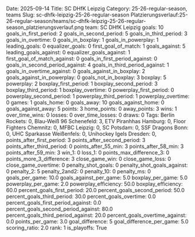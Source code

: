 Date: 2025-09-14
Title: SC DHfK Leipzig
Category: 25-26-regular-season, teams
Slug: sc-dhfk-leipzig-25-26-regular-season
Platzierungsverlauf:25-26-regular-season/teams/sc-dhfk-leipzig-25-26-regular-season_platzierungsverlauf.png
team: SC DHfK Leipzig
goals: 10
goals_in_first_period: 2
goals_in_second_period: 5
goals_in_third_period: 3
goals_in_overtime: 0
goals_in_boxplay: 1
goals_in_powerplay: 1
leading_goals: 0
equalizer_goals: 0
first_goal_of_match: 1
goals_against: 5
leading_goals_against: 0
equalizer_goals_against: 1
first_goal_of_match_against: 0
goals_in_first_period_against: 0
goals_in_second_period_against: 4
goals_in_third_period_against: 1
goals_in_overtime_against: 0
goals_against_in_boxplay: 2
goals_against_in_powerplay: 0
goals_not_in_boxplay: 3
boxplay: 5
powerplay: 2
boxplay_first_period: 1
boxplay_second_period: 3
boxplay_third_period: 1
boxplay_overtime: 0
powerplay_first_period: 0
powerplay_second_period: 1
powerplay_third_period: 1
powerplay_overtime: 0
games: 1
goals_home: 0
goals_away: 10
goals_against_home: 0
goals_against_away: 5
points: 3
home_points: 0
away_points: 3
wins: 1
over_time_wins: 0
losses: 0
over_time_losses: 0
draws: 0
Tags:  Berlin Rockets: 0,  Blau-Weiß 96 Schenefeld: 3,  ETV Piranhhas Hamburg: 0,  Floor Fighters Chemnitz: 0,  MFBC Leipzig: 0,  SC Potsdam: 0,  SSF Dragons Bonn: 0,  UHC Sparkasse Weißenfels: 0,  Unihockey Igels Dresden: 0,
points_after_first_period: 3
points_after_second_period: 3
points_after_third_period: 0
points_after_55_min: 3
points_after_58_min: 3
points_after_59_min: 3
win_1: 0
loss_1: 0
points_max_difference_3: 0
points_more_3_difference: 3
close_game_win: 0
close_game_loss: 0
close_game_overtime: 0
penalty_shot_goals: 0
penalty_shot_goals_against: 0
penalty_2: 5
penalty_2and2: 0
penalty_10: 0
penalty_ms: 0
goals_per_game: 10.0
goals_against_per_game: 5.0
boxplay_per_game: 5.0
powerplay_per_game: 2.0
powerplay_efficiency: 50.0
boxplay_efficiency: 60.0
percent_goals_first_period: 20.0
percent_goals_second_period: 50.0
percent_goals_third_period: 30.0
percent_goals_overtime: 0.0
percent_goals_first_period_against: 0.0
percent_goals_second_period_against: 80.0
percent_goals_third_period_against: 20.0
percent_goals_overtime_against: 0.0
points_per_game: 3.0
goal_difference: 5
goal_difference_per_game: 5.0
scoring_ratio: 2.0
rank: 1
is_playoffs: True
